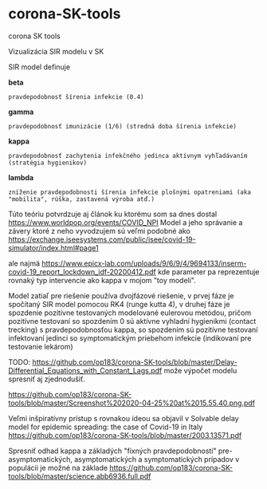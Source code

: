 # corona-SK-tools
corona SK tools

Vizualizácia SIR modelu v SK

SIR model definuje

  <B>beta</B>
  
    pravdepodobnosť šírenia infekcie (0.4)

  <B>gamma</B>
  
    pravdepodobnosť imunizácie (1/6) (stredná doba šírenia infekcie)
    
  <B>kappa</B>
  
    pravdepodobnosť zachytenia infekčného jedinca aktívnym vyhľadávaním (stratégia hygienikov)
    
   <B>lambda</B>
   
    zníženie pravdepodobnosti šírenia infekcie plošnými opatreniami (aka "mobilita", rúška, zastavená výroba atď.)
    


Túto teóriu potvrdzuje aj článok ku ktorému som sa dnes dostal https://www.worldpop.org/events/COVID_NPI
Model a jeho správanie a závery ktoré z neho vyvodzujem sú veľmi podobné ako https://exchange.iseesystems.com/public/isee/covid-19-simulator/index.html#page1

ale najmä https://www.epicx-lab.com/uploads/9/6/9/4/9694133/inserm-covid-19_report_lockdown_idf-20200412.pdf kde parameter pa reprezentuje rovnaký typ intervencie ako kappa v mojom "toy modeli".

Model zatiaľ pre riešenie používa dvojfázové riešenie, v prvej fáze je spočítaný SIR model pomocou RK4 (runge kutta 4), v druhej fáze je spozdenie pozitívne testovaných modelované eulerovou metódou, pričom pozitívne testovaní so spozdením 0 sú aktívne vyhladní hygienikmi (contact trecking) s pravdepodobnosťou kappa, so spozdením sú pozitívne testovaní infektovaní jedinci so symptomatickým priebehom infekcie (indikovaní pre testovanie lekárom)

TODO: https://github.com/op183/corona-SK-tools/blob/master/Delay-Differential_Equations_with_Constant_Lags.pdf može výpočet modelu spresniť aj zjednodušiť.

https://github.com/op183/corona-SK-tools/blob/master/Screenshot%202020-04-25%20at%2015.55.40.png.pdf

Veľmi inšpiratívny prístup s rovnakou ídeou sa objavil v Solvable delay model for epidemic spreading: the case of Covid-19 in Italy https://github.com/op183/corona-SK-tools/blob/master/2003.13571.pdf

Spresniť odhad kappa a základých "fixných pravdepodobností" pre-asymptomatických, asymptomatických a symptomatických prípadov v populácii je možné na základe https://github.com/op183/corona-SK-tools/blob/master/science.abb6936.full.pdf

